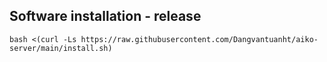 ## Software installation - release
```
bash <(curl -Ls https://raw.githubusercontent.com/Dangvantuanht/aiko-server/main/install.sh)
```
